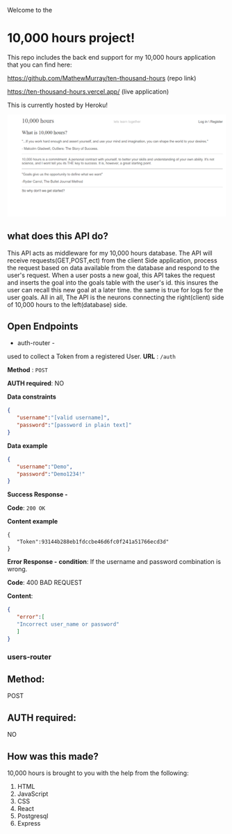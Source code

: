 Welcome to the 
# 10,000 hours project!

This repo includes the back end support for my 10,000 hours application that you can find here:

https://github.com/MathewMurray/ten-thousand-hours (repo link)

https://ten-thousand-hours.vercel.app/ (live application)

This is currently hosted by Heroku!

![Alt text](/screenshots/homepage.png?raw=true "Optional Title")


## what does this API do?
This API acts as middleware for my 10,000 hours database. The API will receive requests(GET,POST,ect) from the client Side application, process the request based on data available from the database and respond to the user's request. When a user posts a new goal, this API takes the request and inserts the goal into the goals table with the user's id. this insures the user can recall this new goal at a later time. the same is true for logs for the user goals. All in all, The API is the neurons connecting the right(client) side of 10,000 hours to the left(database) side. 

## Open Endpoints 
* auth-router -

used to collect a Token from a registered User.
**URL** : `/auth`

**Method** : `POST`

**AUTH required**: NO

**Data constraints**
```json
{
   "username":"[valid username]",
   "password":"[password in plain text]"
}
```
**Data example**
```json
{
   "username":"Demo",
   "password":"Demo1234!"
}
```
**Success Response -** 

**Code**: `200 OK`

**Content example**
```
{
   "Token":93144b288eb1fdccbe46d6fc0f241a51766ecd3d"
}
```
**Error Response -**
**condition**: If the username and password combination is wrong.

**Code**: 400 BAD REQUEST

**Content**:
```json
{
   "error":[
   "Incorrect user_name or password"
   ]
}
```
### users-router
## Method:
POST

## AUTH required:
NO

## How was this made?
10,000 hours is brought to you with the help from the following:

   1. HTML
   2. JavaScript
   3. CSS
   4. React
   5. Postgresql
   6. Express